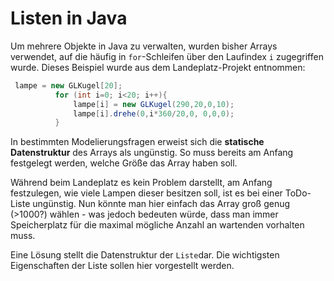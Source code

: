 # Listen in Java
Um mehrere Objekte in Java zu verwalten, wurden bisher Arrays verwendet, auf die häufig in ```for```-Schleifen über den Laufindex ```i``` zugegriffen wurde. Dieses Beispiel wurde aus dem Landeplatz-Projekt entnommen:

```java
 lampe = new GLKugel[20];
          for (int i=0; i<20; i++){
              lampe[i] = new GLKugel(290,20,0,10);
              lampe[i].drehe(0,i*360/20,0, 0,0,0);
          }
```

In bestimmten Modelierungsfragen erweist sich die **statische Datenstruktur** des Arrays als ungünstig. So muss bereits am Anfang festgelegt werden, welche Größe das Array haben soll.

Während beim Landeplatz es kein Problem darstellt, am Anfang festzulegen, wie viele Lampen dieser besitzen soll, ist es bei einer ToDo-Liste ungünstig. Nun könnte man hier einfach das Array groß genug (>1000?) wählen - was jedoch bedeuten würde, dass man immer Speicherplatz für die maximal mögliche Anzahl an wartenden vorhalten muss.

Eine Lösung stellt die Datenstruktur der ```Liste```dar. Die wichtigsten Eigenschaften der Liste sollen hier vorgestellt werden.

